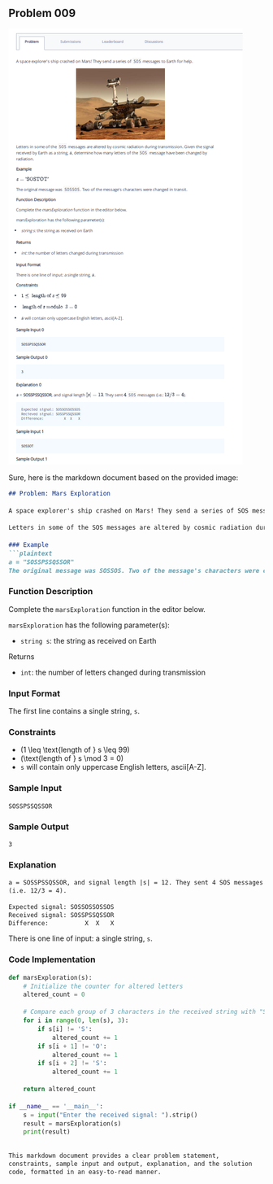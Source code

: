 ## Problem 009

![problem](../assets/c009.png)

Sure, here is the markdown document based on the provided image:

```markdown
## Problem: Mars Exploration

A space explorer's ship crashed on Mars! They send a series of SOS messages to Earth for help.

Letters in some of the SOS messages are altered by cosmic radiation during transmission. Given the signal received by Earth as a string, determine how many letters of the SOS message have been changed by radiation.

### Example
```plaintext
a = "SOSSPSSQSSOR"
The original message was SOSSOS. Two of the message's characters were changed in transit.
```

### Function Description

Complete the `marsExploration` function in the editor below.

`marsExploration` has the following parameter(s):
- `string s`: the string as received on Earth

Returns
- `int`: the number of letters changed during transmission

### Input Format

The first line contains a single string, `s`.

### Constraints
- \(1 \leq \text{length of } s \leq 99\)
- \(\text{length of } s \mod 3 = 0\)
- `s` will contain only uppercase English letters, ascii[A-Z].

### Sample Input
```plaintext
SOSSPSSQSSOR
```

### Sample Output
```plaintext
3
```

### Explanation
```plaintext
a = SOSSPSSQSSOR, and signal length |s| = 12. They sent 4 SOS messages (i.e. 12/3 = 4).

Expected signal: SOSSOSSOSSOS
Received signal: SOSSPSSQSSOR
Difference:          X  X   X
```

There is one line of input: a single string, `s`.

### Code Implementation

```python
def marsExploration(s):
    # Initialize the counter for altered letters
    altered_count = 0
    
    # Compare each group of 3 characters in the received string with "SOS"
    for i in range(0, len(s), 3):
        if s[i] != 'S':
            altered_count += 1
        if s[i + 1] != 'O':
            altered_count += 1
        if s[i + 2] != 'S':
            altered_count += 1
    
    return altered_count

if __name__ == '__main__':
    s = input("Enter the received signal: ").strip()
    result = marsExploration(s)
    print(result)
```
```

This markdown document provides a clear problem statement, constraints, sample input and output, explanation, and the solution code, formatted in an easy-to-read manner.